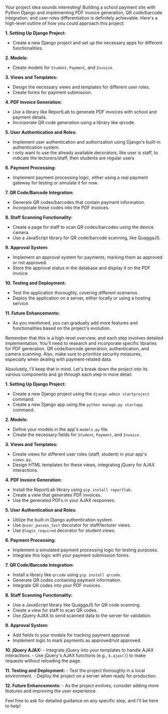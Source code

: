 Your project idea sounds interesting! Building a school payment site with Python Django and implementing PDF invoice generation, QR code/barcode integration, and user roles differentiation is definitely achievable. Here's a high-level outline of how you could approach this project:

**1. Setting Up Django Project:**
   - Create a new Django project and set up the necessary apps for different functionalities.

**2. Models:**
   - Create models for `Student`, `Payment`, and `Invoice`.

**3. Views and Templates:**
   - Design the necessary views and templates for different user roles.
   - Create forms for payment submission.

**4. PDF Invoice Generation:**
   - Use a library like ReportLab to generate PDF invoices with school and payment details.
   - Incorporate QR code generation using a library like qrcode.

**5. User Authentication and Roles:**
   - Implement user authentication and authorization using Django's built-in authentication system.
   - i only want to use the already available decorators, like user is staff, to indicate the lecturers/staff, then students are regular users

**6. Payment Processing:**
   - Implement payment processing logic, either using a real payment gateway for testing or simulate it for now.

**7. QR Code/Barcode Integration:**
   - Generate QR codes/barcodes that contain payment information.
   - Incorporate these codes into the PDF invoices.

**8. Staff Scanning Functionality:**
   - Create a page for staff to scan QR codes/barcodes using the device camera.
   - Use a JavaScript library for QR code/barcode scanning, like QuaggaJS.

**9. Approval System:**
   - Implement an approval system for payments, marking them as approved or not approved.
   - Store the approval status in the database and display it on the PDF invoice.

**10. Testing and Deployment:**
   - Test the application thoroughly, covering different scenarios.
   - Deploy the application on a server, either locally or using a hosting service.

**11. Future Enhancements:**
   - As you mentioned, you can gradually add more features and functionalities based on the project's evolution.

Remember that this is a high-level overview, and each step involves detailed implementation. You'll need to research and incorporate specific libraries for PDF generation, QR code/barcode generation, authentication, and camera scanning. Also, make sure to prioritize security measures, especially when dealing with payment-related data.





Absolutely, I'll keep that in mind. Let's break down the project into its various components and go through each step in more detail.

**1. Setting Up Django Project:**
   - Create a new Django project using the `django-admin startproject` command.
   - Create a new Django app using the `python manage.py startapp` command.

**2. Models:**
   - Define your models in the app's `models.py` file.
   - Create the necessary fields for `Student`, `Payment`, and `Invoice`.

**3. Views and Templates:**
   - Create views for different user roles (staff, student) in your app's `views.py`.
   - Design HTML templates for these views, integrating jQuery for AJAX interactions.

**4. PDF Invoice Generation:**
   - Install the ReportLab library using `pip install reportlab`.
   - Create a view that generates PDF invoices.
   - Use the generated PDFs in your AJAX responses.

**5. User Authentication and Roles:**
   - Utilize the built-in Django authentication system.
   - Use `@user_passes_test` decorator for staff/lecturer views.
   - Use `@login_required` decorator for student views.

**6. Payment Processing:**
   - Implement a simulated payment processing logic for testing purposes.
   - Integrate this logic with your payment submission forms.

**7. QR Code/Barcode Integration:**
   - Install a library like `qrcode` using `pip install qrcode`.
   - Generate QR codes containing payment information.
   - Integrate QR codes into your PDF invoices.

**8. Staff Scanning Functionality:**
   - Use a JavaScript library like QuaggaJS for QR code scanning.
   - Create a view for staff to scan QR codes.
   - Use jQuery AJAX to send scanned data to the server for validation.

**9. Approval System:**
   - Add fields to your models for tracking payment approval.
   - Implement logic to mark payments as approved/not approved.

**10. jQuery AJAX:**
    - Integrate jQuery into your templates to handle AJAX interactions.
    - Use jQuery's AJAX functions (e.g., `$.ajax()`) to make requests without reloading the page.

**11. Testing and Deployment:**
    - Test the project thoroughly in a local environment.
    - Deploy the project on a server when ready for production.

**12. Future Enhancements:**
    - As the project evolves, consider adding more features and improving the user experience.

Feel free to ask for detailed guidance on any specific step, and I'll be here to help!